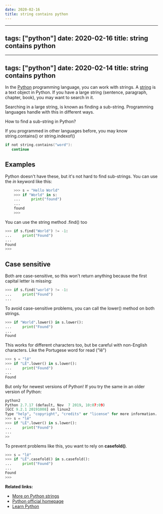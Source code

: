 ```yaml
---
date: 2020-02-16
title: string contains python
---
```

---
tags: ["python"]
date: 2020-02-16
title: string contains python
---
---
tags: ["python"]
date: 2020-02-14
title: string contains python
---
In the <a href="https://python.org">Python</a> programming language, you can work with strings. A <a href="https://pythonbasics.org/strings/">string</a> is a text object in Python. If you have a large string (sentence, paragraph, chapter, book), you may want to search in it.

Searching in a large string, is known as finding a sub-string. Programming languages handle with this in different ways.

How to find a sub-string in Python?

If you programmed in other languages before, you may know string.contains() or string.indexof()

```c
if not string.contains("word"):
   continue
```

## Examples

Python doesn't have these, but it's not hard to find sub-strings. You can use the *in* keyword like this:

```python
    >>> s = "Hello World"
    >>> if "World" in s:
    ...     print("found")
    ... 
    found
    >>> 
```

You can use the string method .find() too

```python
>>> if s.find("World") != -1:
...     print("Found")
... 
Found
>>>
```

## Case sensitive

Both are case-sensitive, so this won't return anything because the first capital letter is missing:

```python
>>> if s.find("world") != -1:
...     print("Found")
... 
```

To avoid case-sensitive problems, you can call the lower() method on both strings.

```python
>>> if "World".lower() in s.lower():
...     print("Found")
... 
Found
```

This works for different characters too, but be careful with non-English characters. Like the Portugese word for read ("lê")

```python
>>> s = "lê"
>>> if "LÊ".lower() in s.lower():
...     print("Found")
... 
Found
```

But only for newest versions of Python! If you try the same in an older version of Python:

```python
python2
Python 2.7.17 (default, Nov  7 2019, 10:07:09) 
[GCC 9.2.1 20191008] on linux2
Type "help", "copyright", "credits" or "license" for more information.
>>> s = "lê"
>>> if "LÊ".lower() in s.lower():
...     print("Found")
... 
>>
```

To prevent problems like this, you want to rely on **casefold()**.

```python
>>> s = "lê"
>>> if "LÊ".casefold() in s.casefold():
...     print("Found")
... 
Found
>>> 
```

**Related links:**
* <a href="https://pythonbasics.org/strings/">More on Python strings</a>
* <a href="https://python.org">Python official homepage</a>
* <a href="https://pythonbasics.org/">Learn Python</a>

